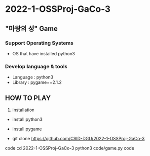 # 2022-1-OSSProj-GaCo-3

## "마왕의 성" Game

### Support Operating Systems
* OS that have installed python3

### Develop language & tools
* Language : python3
* Library : pygame==2.1.2

## HOW TO PLAY
1. installation

* install python3

* install pygame

* git clone https://github.com/CSID-DGU/2022-1-OSSProj-GaCo-3

code
  cd 2022-1-OSSProj-GaCo-3
  python3 code/game.py
code
